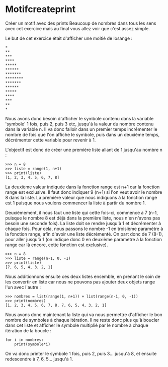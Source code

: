 # Motifcreateprint
Créer un motif avec des prints 
Beaucoup de nombres dans tous les sens avec cet exercice mais au final vous allez voir que c'est assez simple.

Le but de cet exercice était d'afficher une moitié de losange :

    *
    **
    ***
    ****
    *****
    ******
    *******
    ********
    *******
    ******
    *****
    ****
    ***
    **
    *

Nous avons donc besoin d'afficher le symbole contenu dans la variable 'symbole' 1 fois, puis 2, puis 3 etc, jusqu'à la valeur du nombre contenu dans la variable n. Il va donc falloir dans un premier temps incrémenter le nombre de fois que l'on affiche le symbole, puis dans un deuxième temps, décrémenter cette variable pour revenir à 1.

L'objectif est donc de créer une première liste allant de 1 jusqu'au nombre n :

    >>> n = 8
    >>> liste = range(1, n+1)
    >>> print(liste)
    [1, 2, 3, 4, 5, 6, 7, 8]

La deuxième valeur indiquée dans la fonction range est n+1 car la fonction range est exclusive. Il faut donc indiquer 9 (n+1) si l'on veut avoir le nombre 8 dans la liste. La première valeur que nous indiquons à la fonction range est 1 puisque nous voulons commencer la liste à partir du nombre 1.

Deuxièmement, il nous faut une liste qui cette fois-ci, commence à 7 (n-1, puisque le nombre 8 est déjà dans la première liste, nous n'en n'avons pas besoin une seconde fois). La liste doit se rendre jusqu'à 1 et décrémenter à chaque fois.
Pour cela, nous passons le nombre -1 en troisième paramètre à la fonction range, afin d'avoir une liste décrémenté.
On part donc de 7 (8-1), pour aller jusqu'à 1 (on indique donc 0 en deuxième paramètre à la fonction range car là encore, cette fonction est exclusive).

    >>> n = 8
    >>> liste = range(n-1, 0, -1)
    >>> print(liste)
    [7, 6, 5, 4, 3, 2, 1]

Nous additionnons ensuite ces deux listes ensemble, en prenant le soin de les convertir en liste car nous ne pouvons pas ajouter deux objets range l'un avec l'autre :

    >>> nombres = list(range(1, n+1)) + list(range(n-1, 0, -1))
    >>> print(nombres)
    [1, 2, 3, 4, 5, 6, 7, 8, 7, 6, 5, 4, 3, 2, 1]

Nous avons donc maintenant la liste qui va nous permettre d'afficher le bon nombre de symboles à chaque itération. Il ne reste donc plus qu'à boucler dans cet liste et afficher le symbole multiplié par le nombre à chaque itération de la boucle :

    for i in nombres:
        print(symbole*i)

On va donc printer le symbole 1 fois, puis 2, puis 3... jusqu'à 8, et ensuite redescendre à 7, 6, 5... jusqu'à 1.
